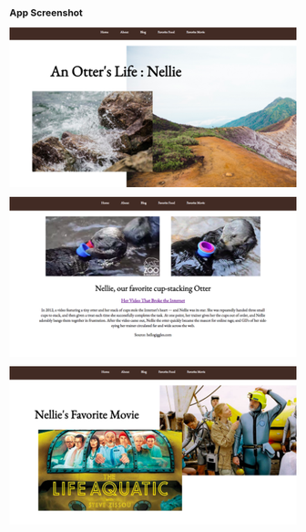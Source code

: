 ### App Screenshot

![alt text](https://github.com/hannan-emily/blog-react/blob/master/public/img/Screen%20Shot%202018-03-08%20at%208.21.25%20PM.png)

![alt text](https://github.com/hannan-emily/blog-react/blob/master/public/img/Screen%20Shot%202018-03-08%20at%208.27.06%20PM.png)

![alt text](https://github.com/hannan-emily/blog-react/blob/master/public/img/Screen%20Shot%202018-03-08%20at%208.27.13%20PM.png)
